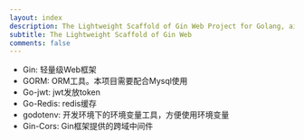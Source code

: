 ```yaml
---
layout: index
description: The Lightweight Scaffold of Gin Web Project for Golang, aims to be developer faster.
subtitle: The Lightweight Scaffold of Gin Web
comments: false
---
```


* <i class="fa fa-arrow-circle-right" aria-hidden="true"></i> Gin: 轻量级Web框架
* <i class="fa fa-arrow-circle-right" aria-hidden="true"></i> GORM: ORM工具。本项目需要配合Mysql使用
* <i class="fa fa-arrow-circle-right" aria-hidden="true"></i> Go-jwt: jwt发放token
* <i class="fa fa-arrow-circle-right" aria-hidden="true"></i> Go-Redis: redis缓存
* <i class="fa fa-arrow-circle-right" aria-hidden="true"></i> godotenv: 开发环境下的环境变量工具，方便使用环境变量
* <i class="fa fa-arrow-circle-right" aria-hidden="true"></i> Gin-Cors: Gin框架提供的跨域中间件